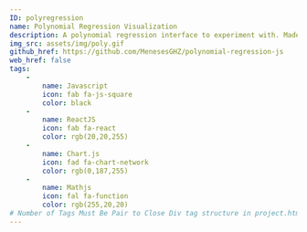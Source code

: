 ```yaml
---
ID: polyregression
name: Polynomial Regression Visualization
description: A polynomial regression interface to experiment with. Made with react JS, Chart.js and Mathjs. 
img_src: assets/img/poly.gif
github_href: https://github.com/MenesesGHZ/polynomial-regression-js
web_href: false
tags: 
    - 
        name: Javascript
        icon: fab fa-js-square
        color: black
    -
        name: ReactJS
        icon: fab fa-react
        color: rgb(20,20,255)
    -
        name: Chart.js
        icon: fad fa-chart-network
        color: rgb(0,187,255)
    -
        name: Mathjs
        icon: fal fa-function
        color: rgb(255,20,20)
# Number of Tags Must Be Pair to Close Div tag structure in project.html
---
```

